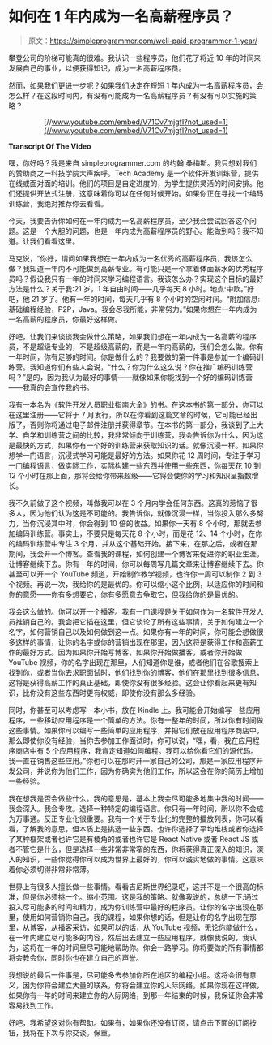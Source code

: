 # 如何在 1 年内成为一名高薪程序员？

> 原文：<https://simpleprogrammer.com/well-paid-programmer-1-year/>

攀登公司的阶梯可能真的很难。我认识一些程序员，他们花了将近 10 年的时间来发展自己的事业，以便获得知识，成为一名高薪程序员。

然而，如果我们更进一步呢？如果我们决定在短短 1 年内成为一名高薪程序员，会怎么样？在这段时间内，有没有可能成为一名高薪程序员？有没有可以实施的策略？

<center>

[//www.youtube.com/embed/V71Cv7mjgfI?not_used=1](//www.youtube.com/embed/V71Cv7mjgfI?not_used=1)

</center>

**Transcript Of The Video**

嘿，你好吗？我是来自 simpleprogrammer.com 的约翰·桑梅斯。我只想对我们的赞助商之一科技学院大声疾呼。Tech Academy 是一个软件开发训练营，提供在线或面对面的培训。他们的项目是自定进度的，为学生提供灵活的时间安排。他们还提供开放式注册，这意味着你可以在任何时候开始。如果你正在寻找一个编码训练营，我绝对推荐你去看看。

今天，我要告诉你如何在一年内成为一名高薪程序员，至少我会尝试回答这个问题。这是一个大胆的问题，也是一年内成为高薪程序员的野心。能做到吗？我不知道。让我们看看这里。

马克说，“你好，请问如果我想在一年内成为一名优秀的高薪程序员，我该怎么做？我知道一年内不可能做到高薪专业。有可能只是一个拿着体面薪水的优秀程序员吗？假设我只有一年的时间来学习编程语言。我该怎么办？实现这个目标的最好方法是什么？关于我:21 岁，1 年自由时间——几乎每天 8 小时。地点:中欧。”好吧，他 21 岁了。他有一年的时间，每天几乎有 8 个小时的空闲时间。“附加信息:基础编程经验，P2P，Java。我会尽我所能，非常努力。”如果你想在一年内成为一名高薪的程序员，你最好这样做。

好吧，让我们来谈谈我会做什么策略，如果我们想在一年内成为一名高薪的程序员，不是超级专业的，不是超级高薪的，而是一年内高薪的，我们会怎么做。你有一年时间，你有足够的时间。你是做什么的？我要做的第一件事是参加一个编码训练营。我知道你们有些人会说，“什么？你为什么这么说？你在推广编码训练营吗？”是的，因为我认为最好的事情——就像如果你能找到一个好的编码训练营——我真的会宣传我的书。

我有一本名为《软件开发人员职业指南大全》的书。在这本书的第一部分，你可以在这里注册——它将于 7 月发行，所以在你看到这篇文章的时候，它可能已经出版了，否则你将通过电子邮件注册并获得章节。在本书的第一部分，我谈到了上大学、自学和训练营之间的比较，我非常倾向于训练营，我会告诉你为什么，因为这是最快的方式，如果你有一个好的训练营来获取知识的话。就像沉浸一样。如果你想学一门语言，沉浸式学习可能是最好的方法。如果你花 12 周时间，专注于学习一门编程语言，做实际工作，实际构建一些东西并使用一些东西，你每天花 10 到 12 个小时在那上面，那将会给你带来超级——它将会使你的学习和知识呈指数增长。

我不久前做了这个视频，叫做我可以在 3 个月内学会任何东西。这真的惹恼了很多人，因为他们认为这是不可能的。我告诉你，就像沉浸一样，当你投入那么多努力，当你沉浸其中时，你会得到 10 倍的收益。如果你一天有 8 个小时，那就去参加编码训练营。事实上，不要只是每天花 8 个小时，而是花 12、14 个小时，在你的编码训练营中专注 3 个月，并从这个基础开始。接下来，在那之后，或者在那期间，我会开一个博客。查看我的课程，如何创建一个博客来促进你的职业生涯。让博客继续下去。你有一年的时间，你可以每周写几篇文章来让博客继续下去。你甚至可以开一个 YouTube 频道，开始制作教学视频，也许你一周可以制作 2 到 3 个视频。再说一次，我给你的是最优的。你可以缩小这个比例，以适应你的时间和你的意愿——你有多想要它，你有多愿意去争取它，但我给你的是最优的。

我会这么做的。你可以开一个播客。我有一门课程是关于如何作为一名软件开发人员推销自己的。我会把它插在这里，但它谈论了所有这些事情，关于如何建立一个名字，如何营销自己以及如何做到这一点。如果你有一年的时间，你可能会想做很多这样的事情，让你的名字或你的营销出现在那里，因为这将是获得工作和高薪工作的最好方式。因为如果你开始写博客，如果你开始做播客，或者你开始做 YouTube 视频，你的名字出现在那里，人们知道你是谁，或者他们在谷歌搜索上找到你，或者当你去求职面试时，他们找到你的博客，他们在那里找到很多信息，这将是获得高薪工作的真正基础，即使你没有很多经验。这会让你看起来更有知识，比你没有这些东西时更有权威，即使你没有那么多经验。

同时，你甚至可以考虑写一本小书，放在 Kindle 上。我可能会开始编写一些应用程序，一些移动应用程序是一个简单的方法。你有一整年的时间，所以你有时间做这些事情。如果你可以编写一些简单的应用程序，并把它们放在应用程序商店中，那么即使你没有经验，当你去参加工作面试时，你可以说，“嘿，看，我在应用程序商店中有 5 个应用程序，我肯定知道如何编程。我可以给你看它们的源代码。我一直在销售这些应用。”你也可以在那时开一家自己的公司，那是一家应用程序开发公司，并说你为他们工作，因为你确实为他们工作，所以这会在你的简历上增加一些经验。

我在想我是否会做些什么。我的意思是，基本上我会尽可能多地集中我的时间——我会深入。我会专攻。选择一种特定的编程语言。你只有一年时间，所以你不会成为万事通。反正专业化很重要。我有一个关于专业化的完整的播放列表，你可以看看，了解我的意思，但本质上是挑选一些东西。也许你选择了平均堆栈或者你选择了某种框架或者也许它是有棱角的或者也许它是 React Native 或者 React JS 或者不管它是什么，但是选择一些非常非常窄的东西，你将获得真正深入的知识，深入的知识，一些你觉得你可以成为世界上最好的，你可以诚实地做的事情。这意味着你必须切得非常非常薄。

世界上有很多人擅长做一些事情。看看吉尼斯世界纪录吧，这并不是一个很高的标准，但是你必须挑一个。缩小范围。这是我的策略。就像我说的，总结一下:通过投入尽可能多的时间和精力，成为你训练营中最好的程序员。让你的名字出现在那里，使用如何营销你自己，我的课程，如果你想的话，但是让你的名字出现在那里，从博客，从播客采访，如果可以的话，从 YouTube 视频，无论你能做什么，在一年内建立尽可能多的内容，然后出去建立一些应用程序。就像我说的，我认为，这将在一年的时间里尽可能地帮助你。你会一路学习。你将要做的所有事情都将会教会你，同时你也在建立自己的声誉。

我想说的最后一件事是，尽可能多去参加你所在地区的编程小组。这将会很有意义，因为你将会建立大量的联系，你将会建立你的人际网络。如果你现在这样做，如果你有一年的时间来建立你的人际网络，到那一年结束的时候，我保证你会非常容易找到工作。

好吧，我希望这对你有帮助。如果有，如果你还没有订阅，请点击下面的订阅按钮，我将在下次与你交谈。保重。